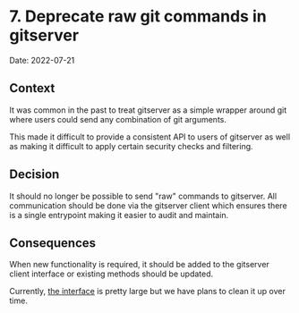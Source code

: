 # 7. Deprecate raw git commands in gitserver

Date: 2022-07-21

## Context

It was common in the past to treat gitserver as a simple wrapper around git where users could send any combination of git arguments.

This made it difficult to provide a consistent API to users of gitserver as well as making it difficult to apply certain security checks and filtering. 

## Decision

It should no longer be possible to send "raw" commands to gitserver. All communication should be done via the gitserver client which ensures there is a single entrypoint making it easier to audit and maintain.

## Consequences

When new functionality is required, it should be added to the gitserver client interface or existing methods should be updated. 

Currently, [the interface](../../dev/background-api/gitserver.md) is pretty large but we have plans to clean it up over time.

